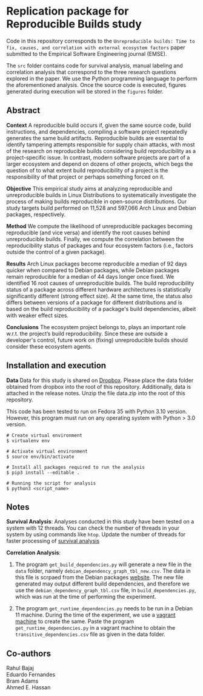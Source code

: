 # Replication package for Reproducible Builds study
Code in this repository corresponds to the `Unreproducible builds: Time to fix, causes, and
correlation with external ecosystem factors` paper submitted to the Empirical Software Engineering journal (EMSE). 

The `src` folder contains code for survival analysis, manual labeling and correlation analysis that correspond to the three research questions explored in the paper. We use the Python programming language to perform the aforementioned analysis. Once the source code is executed, figures generated during execution will be stored in the `figures` folder.  

## Abstract

**Context** A reproducible build occurs if, given the same source code, build instructions, and dependencies, compiling a software project repeatedly generates the same build artifacts. Reproducible builds are essential to identify tampering attempts responsible for supply chain attacks, with most of the research on reproducible builds considering build reproducibility as a project-specific issue. In contrast, modern software projects are part of a larger ecosystem and depend on dozens of other projects, which begs the question of to what extent build reproducibility of a project is the responsibility of that project or perhaps something forced on it. 

**Objective** This empirical study aims at analyzing reproducible and unreproducible builds in Linux Distributions to systematically investigate the process of making builds reproducible in open-source distributions. Our study targets build performed on 11,528 and 597,066 Arch Linux and Debian packages, respectively. 

**Method**  We compute the likelihood of unreproducible packages becoming reproducible (and vice versa) and identify the root causes behind unreproducible builds. Finally, we compute the correlation between the reproducibility status of packages and four ecosystem factors (i.e., factors outside the control of a given package). 

**Results** Arch Linux packages become reproducible a median of 92 days quicker when compared to Debian packages, while Debian packages remain reproducible for a median of 44 days longer once fixed. We identified 16 root causes of unreproducible builds. The build reproducibility status of a package across different hardware architectures is statistically significantly different (strong effect size). At the same time, the status also differs between versions of a package for different distributions and is based on the build reproducibility of a package's build dependencies, albeit with weaker effect sizes. 

**Conclusions** The ecosystem project belongs to, plays an important role w.r.t. the project’s build reproducibility. Since these are outside a developer's control, future work on (fixing) unreproducible builds should consider these ecosystem agents.

## Installation and execution

**Data** Data for this study is shared on [Dropbox](https://www.dropbox.com/s/n8tepo0hn21jfh6/data.zip?dl=0). Please place the data folder obtained from dropbox into the root of this repository. Additionally, data is attached in the release notes. Unzip the file data.zip into the root of this repository.

This code has been tested to run on Fedora 35 with Python 3.10 version. However, this program must run on any operating system with Python > 3.0 version.

```
# Create virtual environment 
$ virtualenv env

# Activate virtual environment
$ source env/bin/activate

# Install all packages required to run the analysis
$ pip3 install --editable .

# Running the script for analysis
$ python3 <script_name>
```

## Notes

**Survival Analysis**: Analyses conducted in this study have been tested on a system with 12 threads. You can check the number of threads in your system by using commands like `htop`. Update the number of threads for faster processing of [survival analysis](https://github.com/SAILResearch/wip-21-rahul_bajaj-reproducible_builds-code/blob/main/src/Survival%20Analysis/survival_of_reproducible_packages.py#L97)

**Correlation Analysis**:
1. The program `get_build_dependencies.py` will generate a new file in the `data` folder, namely `debian_dependency_graph_tbl_new.csv`. The data in this file is scrpaed from the Debian packages [website](https://sources.debian.org/data/main/). The new file generated may output different build dependencies, and therefore we use the `debian_dependency_graph_tbl.csv` file, in `build_dependencies.py`,  which was run at the time of performing the experiment.

2. The program `get_runtime_dependencies.py` needs to be run in a Debian 11 machine. During the time of the experiment, we use a [vagrant machine](https://developer.hashicorp.com/vagrant/docs/installation) to create the same. Paste the program `get_runtime_dependencies.py` in a vagrant machine to obtain the `transitive_dependencies.csv` file as given in the data folder.

## Co-authors

Rahul Bajaj  
Eduardo Fernandes  
Bram Adams  
Ahmed E. Hassan
